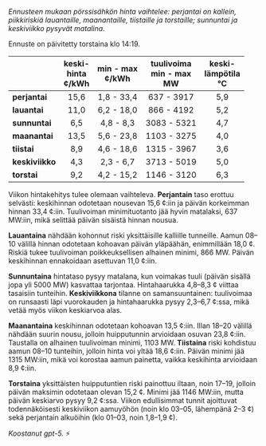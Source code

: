 *Ennusteen mukaan pörssisähkön hinta vaihtelee: perjantai on kallein, piikkiriskiä lauantaille, maanantaille, tiistaille ja torstaille; sunnuntai ja keskiviikko pysyvät matalina.*

Ennuste on päivitetty torstaina klo 14:19.

|  | keski-<br>hinta<br>¢/kWh | min - max<br>¢/kWh | tuulivoima<br>min - max<br>MW | keski-<br>lämpötila<br>°C |
|:-------------|:----------------:|:----------------:|:-------------:|:-------------:|
| **perjantai** | 15,6 | 1,8 - 33,4 | 637 - 3917 | 5,9 |
| **lauantai** | 11,0 | 6,2 - 18,0 | 866 - 4192 | 5,2 |
| **sunnuntai** | 6,5 | 4,8 - 8,3 | 3083 - 5321 | 4,7 |
| **maanantai** | 13,5 | 5,6 - 23,8 | 1103 - 3275 | 4,0 |
| **tiistai** | 8,9 | 4,6 - 18,6 | 1315 - 3967 | 3,6 |
| **keskiviikko** | 4,3 | 2,3 - 6,7 | 3713 - 5019 | 5,0 |
| **torstai** | 9,2 | 4,2 - 15,2 | 1146 - 3120 | 6,3 |

Viikon hintakehitys tulee olemaan vaihteleva. **Perjantain** taso erottuu selvästi: keskihinnan odotetaan nousevan 15,6 ¢:iin ja päivän korkeimman hinnan 33,4 ¢:iin. Tuulivoiman minimituotanto jää hyvin matalaksi, 637 MW:iin, mikä selittää päivän sisäistä hinnan nousua.

**Lauantaina** nähdään kohonnut riski yksittäisille kalliille tunneille. Aamun 08–10 välillä hinnan odotetaan kohoavan päivän yläpäähän, enimmillään 18,0 ¢. Riskiä tukee tuulivoiman poikkeuksellisen alhainen minimi, 866 MW. Päivän keskihinnan ennakoidaan asettuvan 11,0 ¢:iin.

**Sunnuntaina** hintataso pysyy matalana, kun voimakas tuuli (päivän sisällä jopa yli 5000 MW) kasvattaa tarjontaa. Hintahaarukka 4,8–8,3 ¢ viittaa tasaisiin tunteihin. **Keskiviikkona** tilanne on samansuuntainen: tuulivoimaa on runsaasti läpi vuorokauden ja hintahaarukka pysyy 2,3–6,7 ¢:ssa, mikä vetää myös viikon keskiarvoa alas.

**Maanantaina** keskihinnan odotetaan kohoavan 13,5 ¢:iin. Illan 18–20 välillä nähdään suurin nousu, jolloin huipputunnin arvioidaan osuvan 23,8 ¢:iin. Taustalla on alhainen tuulivoiman minimi, 1103 MW. **Tiistaina** riski kohdistuu aamun 08–10 tunteihin, jolloin hinta voi yltää 18,6 ¢:iin. Päivän minimi jää 1315 MW:iin, mikä voi korostaa aamun painetta, vaikka keskihinta arvioidaan 8,9 ¢:iin.

**Torstaina** yksittäisten huipputuntien riski painottuu iltaan, noin 17–19, jolloin päivän maksimin odotetaan olevan 15,2 ¢. Minimi jää 1146 MW:iin, mutta päivän keskiarvo pysyy 9,2 ¢:ssa. Viikon edullisimmat tunnit ajoittuvat todennäköisesti keskiviikon aamuyöhön (noin klo 03–05, lähempänä 2–3 ¢) sekä perjantain alkuöihin (klo 01–03, noin 1,8–1,9 ¢).

*Koostanut gpt-5.* ⚡
